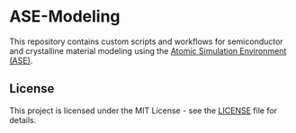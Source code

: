 
# ASE-Modeling

This repository contains custom scripts and workflows for semiconductor and crystalline material modeling using the [Atomic Simulation Environment (ASE)](https://wiki.fysik.dtu.dk/ase/).

## License

This project is licensed under the MIT License - see the [LICENSE](LICENSE) file for details.
